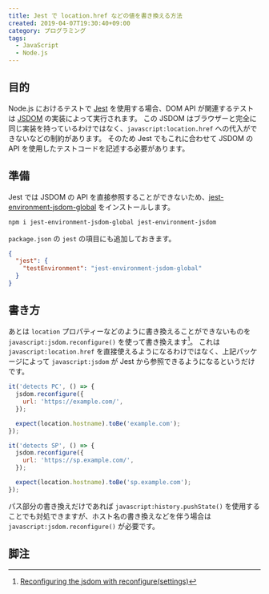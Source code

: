```yaml
---
title: Jest で location.href などの値を書き換える方法
created: 2019-04-07T19:30:40+09:00
category: プログラミング
tags:
  - JavaScript
  - Node.js
---
```

## 目的

Node.js におけるテストで [Jest](https://jestjs.io/) を使用する場合、DOM API が関連するテストは [JSDOM](https://github.com/jsdom/jsdom) の実装によって実行されます。
この JSDOM はブラウザーと完全に同じ実装を持っているわけではなく、`javascript:location.href` への代入ができないなどの制約があります。
そのため Jest でもこれに合わせて JSDOM の API を使用したテストコードを記述する必要があります。

## 準備

Jest では JSDOM の API を直接参照することができないため、[jest-environment-jsdom-global](https://www.npmjs.com/package/jest-environment-jsdom-global) をインストールします。

```bash
npm i jest-environment-jsdom-global jest-environment-jsdom
```

`package.json` の `jest` の項目にも追加しておきます。

```json
{
  "jest": {
    "testEnvironment": "jest-environment-jsdom-global"
  }
}
```

<!-- more -->

## 書き方

あとは `location` プロパティーなどのように書き換えることができないものを `javascript:jsdom.reconfigure()` を使って書き換えます[^2]。
これは `javascript:location.href` を直接使えるようになるわけではなく、上記パッケージによって `javascript:jsdom` が Jest から参照できるようになるというだけです。

```javascript
it('detects PC', () => {
  jsdom.reconfigure({
    url: 'https://example.com/',
  });

  expect(location.hostname).toBe('example.com');
});

it('detects SP', () => {
  jsdom.reconfigure({
    url: 'https://sp.example.com/',
  });

  expect(location.hostname).toBe('sp.example.com');
});
```

パス部分の書き換えだけであれば `javascript:history.pushState()` を使用することでも対処できますが、ホスト名の書き換えなどを伴う場合は `javascript:jsdom.reconfigure()` が必要です。

## 脚注

[^1]: [Unable to change window.location using Object.defineProperty · Issue #5124 · facebook/jest · GitHub](https://github.com/facebook/jest/issues/5124)
[^2]: [Reconfiguring the jsdom with reconfigure(settings)](https://github.com/jsdom/jsdom#reconfiguring-the-jsdom-with-reconfiguresettings)
